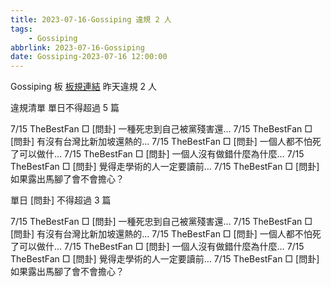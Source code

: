 ```yaml
---
title: 2023-07-16-Gossiping 違規 2 人
tags:
    - Gossiping
abbrlink: 2023-07-16-Gossiping
date: Gossiping-2023-07-16 12:00:00
---
```

Gossiping 板 [板規連結](https://www.ptt.cc/bbs/Gossiping/M.1637425085.A.07D.html)
昨天違規 2 人
<!-- more -->

違規清單
單日不得超過 5 篇

7/15 TheBestFan □ [問卦] 一種死忠到自己被黨殘害還…
7/15 TheBestFan □ [問卦] 有沒有台灣比新加坡還熱的…
7/15 TheBestFan □ [問卦] 一個人都不怕死了可以做什…
7/15 TheBestFan □ [問卦] 一個人沒有做錯什麼為什麼…
7/15 TheBestFan □ [問卦] 覺得走學術的人一定要讀前…
7/15 TheBestFan □ [問卦] 如果露出馬腳了會不會擔心？

單日 [問卦] 不得超過 3 篇

7/15 TheBestFan □ [問卦] 一種死忠到自己被黨殘害還…
7/15 TheBestFan □ [問卦] 有沒有台灣比新加坡還熱的…
7/15 TheBestFan □ [問卦] 一個人都不怕死了可以做什…
7/15 TheBestFan □ [問卦] 一個人沒有做錯什麼為什麼…
7/15 TheBestFan □ [問卦] 覺得走學術的人一定要讀前…
7/15 TheBestFan □ [問卦] 如果露出馬腳了會不會擔心？